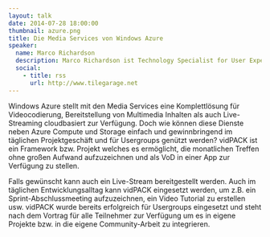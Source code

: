 ```yaml
---
layout: talk
date: 2014-07-28 18:00:00
thumbnail: azure.png
title: Die Media Services von Windows Azure
speaker:
  name: Marco Richardson
  description: Marco Richardson ist Technology Specialist for User Experience bei der conplement AG in Nürnberg. Nach jahrelangem Einsatz im WPF-Umfeld, ist er aktuell als Projektleiter und Entwickler für Windows Store Apps, Windows Phone Apps sowie in Cross-Device und Cross-Platform Projekten mit Cordova und XAMARIN aktiv. Neben diesen Tätigkeiten arbeitet Marco auch als Berater für UX-Design mit Microsoft Blend, Microsoft Expression Design und Photoshop in unterschiedlichen Client-Projekten. Seine Leidenschaft UX-Design in .NET ist auch Thema in Vorträgen und Artikeln in Fachzeitschriften, mit denen Marco in Erscheinung tritt. Dafür wurde er mit dem Microsoft MVP Award "Windows Platform Development" ausgezeichnet.
  social:
    - title: rss
      url: http://www.tilegarage.net
---
```

Windows Azure stellt mit den Media Services eine Komplettlösung für Videocodierung, Bereitstellung von Multimedia Inhalten als auch Live-Streaming cloudbasiert zur Verfügung. Doch wie können diese Dienste neben Azure Compute und Storage einfach und gewinnbringend im täglichen Projektgeschäft und für Usergroups genützt werden? vidPACK ist ein Framework bzw. Projekt welches es ermöglicht, die monatlichen Treffen ohne großen Aufwand aufzuzeichnen und als VoD in einer App zur Verfügung zu stellen. 
                            
Falls gewünscht kann auch ein Live-Stream bereitgestellt werden. Auch im täglichen Entwicklungsalltag kann vidPACK eingesetzt werden, um z.B. ein Sprint-Abschlussmeeting aufzuzeichnen, ein Video Tutorial zu erstellen usw. vidPACK wurde bereits erfolgreich für Usergroups eingesetzt und steht nach dem Vortrag für alle Teilnehmer zur Verfügung um es in eigene Projekte bzw. in die eigene Community-Arbeit zu integrieren. 
                      
